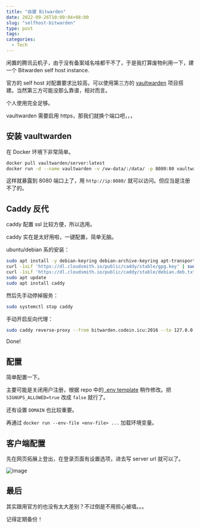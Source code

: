 ```yaml
---
title: "自建 Bitwarden"
date: 2022-09-26T10:09:04+08:00
slug: "selfhost-bitwarden"
type: post
tags:
categories: 
  - Tech
---
```


闲置的腾讯云机子，由于没有备案域名啥都干不了，于是我打算废物利用一下，建一个 Bitwarden self host instance.

官方的 self host 对配置要求比较高，可以使用第三方的 [vaultwarden](https://github.com/dani-garcia/vaultwarden) 项目搭建。当然第三方可能没那么靠谱，相对而言。

个人使用完全足够。

vaultwarden 需要启用 https，那我们就换个端口吧，，，

## 安装 vaultwarden

在 Docker 环境下非常简单。

```bash
docker pull vaultwarden/server:latest
docker run -d --name vaultwarden -v /vw-data/:/data/ -p 8080:80 vaultwarden/server:latest
```

这样就暴露到 8080 端口上了，用 `http://ip:8080/` 就可以访问。但应当是注册不了的。

## Caddy 反代

caddy 配置 ssl 比较方便，所以选用。

caddy 实在是太好用啦，一键配置，简单无脑。

ubuntu/debian 系的安装：

```bash
sudo apt install -y debian-keyring debian-archive-keyring apt-transport-https
curl -1sLf 'https://dl.cloudsmith.io/public/caddy/stable/gpg.key' | sudo gpg --dearmor -o /usr/share/keyrings/caddy-stable-archive-keyring.gpg
curl -1sLf 'https://dl.cloudsmith.io/public/caddy/stable/debian.deb.txt' | sudo tee /etc/apt/sources.list.d/caddy-stable.list
sudo apt update
sudo apt install caddy
```

然后先手动停掉服务：

```bash
sudo systemctl stop caddy
```

手动开启反向代理：

```bash
sudo caddy reverse-proxy --from bitwarden.codein.icu:2016 --to 127.0.0.1:8080
```

Done!

## 配置

简单配置一下。

主要可能是关闭用户注册，根据 repo 中的[ .env template](https://github.com/dani-garcia/vaultwarden/blob/main/.env.template) 稍作修改。把 `SIGNUPS_ALLOWED=true` 改成 `false` 就行了。

还有设置 `DOMAIN` 也比较重要。

再通过 `docker run --env-file <env-file> ...` 加载环境变量。

## 客户端配置

先在网页拓展上登出，在登录页面有设置选项，进去写 server url 就可以了。

![image](https://assets.b3logfile.com/siyuan/1609132319768/assets/image-20220918145809-lzm7c8l.png)​

## 最后

其实跟用官方的也没有太大差别？不过倒是不用担心被墙。。。

记得定期备份！

